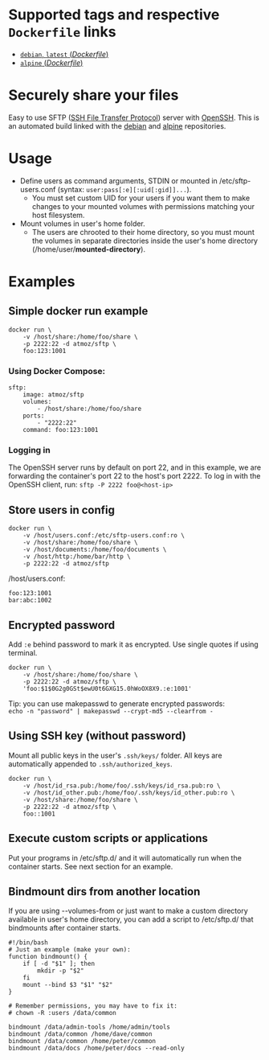 # Supported tags and respective `Dockerfile` links

- [`debian`, `latest` (*Dockerfile*)](https://github.com/atmoz/sftp/blob/master/Dockerfile)
- [`alpine` (*Dockerfile*)](https://github.com/atmoz/sftp/blob/alpine/Dockerfile)

# Securely share your files

Easy to use SFTP ([SSH File Transfer Protocol](https://en.wikipedia.org/wiki/SSH_File_Transfer_Protocol)) server with [OpenSSH](https://en.wikipedia.org/wiki/OpenSSH).
This is an automated build linked with the [debian](https://hub.docker.com/_/debian/) and [alpine](https://hub.docker.com/_/alpine/) repositories.

# Usage

- Define users as command arguments, STDIN or mounted in /etc/sftp-users.conf
  (syntax: `user:pass[:e][:uid[:gid]]...`).
  - You must set custom UID for your users if you want them to make changes to
    your mounted volumes with permissions matching your host filesystem.
- Mount volumes in user's home folder.
  - The users are chrooted to their home directory, so you must mount the
    volumes in separate directories inside the user's home directory
    (/home/user/**mounted-directory**).

# Examples

## Simple docker run example

```
docker run \
    -v /host/share:/home/foo/share \
    -p 2222:22 -d atmoz/sftp \
    foo:123:1001
```

### Using Docker Compose:

```
sftp:
    image: atmoz/sftp
    volumes:
        - /host/share:/home/foo/share
    ports:
        - "2222:22"
    command: foo:123:1001
```

### Logging in

The OpenSSH server runs by default on port 22, and in this example, we are
forwarding the container's port 22 to the host's port 2222. To log in with the
OpenSSH client, run: `sftp -P 2222 foo@<host-ip>`

## Store users in config

```
docker run \
    -v /host/users.conf:/etc/sftp-users.conf:ro \
    -v /host/share:/home/foo/share \
    -v /host/documents:/home/foo/documents \
    -v /host/http:/home/bar/http \
    -p 2222:22 -d atmoz/sftp
```

/host/users.conf:

```
foo:123:1001
bar:abc:1002
```

## Encrypted password

Add `:e` behind password to mark it as encrypted. Use single quotes if using terminal.

```
docker run \
    -v /host/share:/home/foo/share \
    -p 2222:22 -d atmoz/sftp \
    'foo:$1$0G2g0GSt$ewU0t6GXG15.0hWoOX8X9.:e:1001'
```

Tip: you can use makepasswd to generate encrypted passwords:  
`echo -n "password" | makepasswd --crypt-md5 --clearfrom -`

## Using SSH key (without password)

Mount all public keys in the user's `.ssh/keys/` folder. All keys are automatically
appended to `.ssh/authorized_keys`.

```
docker run \
    -v /host/id_rsa.pub:/home/foo/.ssh/keys/id_rsa.pub:ro \
    -v /host/id_other.pub:/home/foo/.ssh/keys/id_other.pub:ro \
    -v /host/share:/home/foo/share \
    -p 2222:22 -d atmoz/sftp \
    foo::1001
```

## Execute custom scripts or applications

Put your programs in /etc/sftp.d/ and it will automatically run when the container starts.
See next section for an example.

## Bindmount dirs from another location

If you are using --volumes-from or just want to make a custom directory
available in user's home directory, you can add a script to /etc/sftp.d/ that
bindmounts after container starts.

```
#!/bin/bash
# Just an example (make your own):
function bindmount() {
    if [ -d "$1" ]; then
        mkdir -p "$2"
    fi
    mount --bind $3 "$1" "$2"
}

# Remember permissions, you may have to fix it:
# chown -R :users /data/common

bindmount /data/admin-tools /home/admin/tools
bindmount /data/common /home/dave/common
bindmount /data/common /home/peter/common
bindmount /data/docs /home/peter/docs --read-only
```
